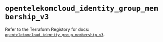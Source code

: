 # `opentelekomcloud_identity_group_membership_v3`

Refer to the Terraform Registory for docs: [`opentelekomcloud_identity_group_membership_v3`](https://registry.terraform.io/providers/opentelekomcloud/opentelekomcloud/1.35.11/docs/resources/identity_group_membership_v3).
